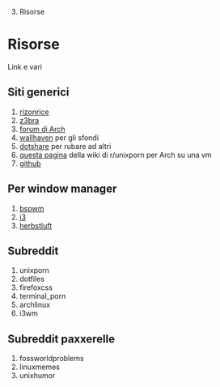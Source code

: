 3. Risorse

# Risorse

Link e vari

## Siti generici
1. [rizonrice](https://rizonrice.github.io/resources) 
2. [z3bra](http://blog.z3bra.org)
3. [forum di Arch](https://bbs.archlinux.org/viewforum.php?id=47)
4. [wallhaven](http://alpha.wallhaven.cc/) per gli sfondi
5. [dotshare](http://dotshare.it) per rubare ad altri
6. [questa pagina](https://www.reddit.com/r/unixporn/wiki/vm) della wiki di r/unixporn per Arch su una vm
7. [github](https://github.com)

## Per window manager
1. [bspwm](https://github.com/baskerville/bspwm)
2. [i3](http://i3wm.org/)
3. [herbstluft](http://herbstluftwm.org/)

## Subreddit
1. unixporn
2. dotfiles
3. firefoxcss
4. terminal_porn
5. archlinux
6. i3wm

## Subreddit paxxerelle
1. fossworldproblems
2. linuxmemes
3. unixhumor